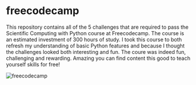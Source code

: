 # freecodecamp

This repository contains all of the 5 challenges that are required to pass the Scientific Computing with Python course at Freecodecamp. The course is an estimated investment of 300 hours of study. I took this course to both refresh my understanding of basic Python features and because I thought the challenges looked both interesting and fun. The coure was indeed fun, challenging and rewarding. Amazing you can find content this good to teach yourself skills for free!


 
![freecodecamp](https://user-images.githubusercontent.com/63212541/149672066-9dbdc9d4-639b-4fad-980f-c129df51ff2a.PNG)
